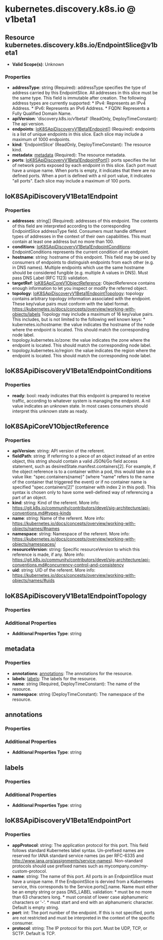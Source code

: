 # kubernetes.discovery.k8s.io @ v1beta1

## Resource kubernetes.discovery.k8s.io/EndpointSlice@v1beta1
* **Valid Scope(s)**: Unknown
### Properties
* **addressType**: string (Required): addressType specifies the type of address carried by this EndpointSlice. All addresses in this slice must be the same type. This field is immutable after creation. The following address types are currently supported: * IPv4: Represents an IPv4 Address. * IPv6: Represents an IPv6 Address. * FQDN: Represents a Fully Qualified Domain Name.
* **apiVersion**: 'discovery.k8s.io/v1beta1' (ReadOnly, DeployTimeConstant): The api version.
* **endpoints**: [IoK8SApiDiscoveryV1Beta1Endpoint](#iok8sapidiscoveryv1beta1endpoint)[] (Required): endpoints is a list of unique endpoints in this slice. Each slice may include a maximum of 1000 endpoints.
* **kind**: 'EndpointSlice' (ReadOnly, DeployTimeConstant): The resource kind.
* **metadata**: [metadata](#metadata) (Required): The resource metadata.
* **ports**: [IoK8SApiDiscoveryV1Beta1EndpointPort](#iok8sapidiscoveryv1beta1endpointport)[]: ports specifies the list of network ports exposed by each endpoint in this slice. Each port must have a unique name. When ports is empty, it indicates that there are no defined ports. When a port is defined with a nil port value, it indicates "all ports". Each slice may include a maximum of 100 ports.

## IoK8SApiDiscoveryV1Beta1Endpoint
### Properties
* **addresses**: string[] (Required): addresses of this endpoint. The contents of this field are interpreted according to the corresponding EndpointSlice addressType field. Consumers must handle different types of addresses in the context of their own capabilities. This must contain at least one address but no more than 100.
* **conditions**: [IoK8SApiDiscoveryV1Beta1EndpointConditions](#iok8sapidiscoveryv1beta1endpointconditions): EndpointConditions represents the current condition of an endpoint.
* **hostname**: string: hostname of this endpoint. This field may be used by consumers of endpoints to distinguish endpoints from each other (e.g. in DNS names). Multiple endpoints which use the same hostname should be considered fungible (e.g. multiple A values in DNS). Must pass DNS Label (RFC 1123) validation.
* **targetRef**: [IoK8SApiCoreV1ObjectReference](#iok8sapicorev1objectreference): ObjectReference contains enough information to let you inspect or modify the referred object.
* **topology**: [IoK8SApiDiscoveryV1Beta1EndpointTopology](#iok8sapidiscoveryv1beta1endpointtopology): topology contains arbitrary topology information associated with the endpoint. These key/value pairs must conform with the label format. https://kubernetes.io/docs/concepts/overview/working-with-objects/labels Topology may include a maximum of 16 key/value pairs. This includes, but is not limited to the following well known keys: * kubernetes.io/hostname: the value indicates the hostname of the node
  where the endpoint is located. This should match the corresponding
  node label.
* topology.kubernetes.io/zone: the value indicates the zone where the
  endpoint is located. This should match the corresponding node label.
* topology.kubernetes.io/region: the value indicates the region where the
  endpoint is located. This should match the corresponding node label.

## IoK8SApiDiscoveryV1Beta1EndpointConditions
### Properties
* **ready**: bool: ready indicates that this endpoint is prepared to receive traffic, according to whatever system is managing the endpoint. A nil value indicates an unknown state. In most cases consumers should interpret this unknown state as ready.

## IoK8SApiCoreV1ObjectReference
### Properties
* **apiVersion**: string: API version of the referent.
* **fieldPath**: string: If referring to a piece of an object instead of an entire object, this string should contain a valid JSON/Go field access statement, such as desiredState.manifest.containers[2]. For example, if the object reference is to a container within a pod, this would take on a value like: "spec.containers{name}" (where "name" refers to the name of the container that triggered the event) or if no container name is specified "spec.containers[2]" (container with index 2 in this pod). This syntax is chosen only to have some well-defined way of referencing a part of an object.
* **kind**: string: Kind of the referent. More info: https://git.k8s.io/community/contributors/devel/sig-architecture/api-conventions.md#types-kinds
* **name**: string: Name of the referent. More info: https://kubernetes.io/docs/concepts/overview/working-with-objects/names/#names
* **namespace**: string: Namespace of the referent. More info: https://kubernetes.io/docs/concepts/overview/working-with-objects/namespaces/
* **resourceVersion**: string: Specific resourceVersion to which this reference is made, if any. More info: https://git.k8s.io/community/contributors/devel/sig-architecture/api-conventions.md#concurrency-control-and-consistency
* **uid**: string: UID of the referent. More info: https://kubernetes.io/docs/concepts/overview/working-with-objects/names/#uids

## IoK8SApiDiscoveryV1Beta1EndpointTopology
### Properties
### Additional Properties
* **Additional Properties Type**: string

## metadata
### Properties
* **annotations**: [annotations](#annotations): The annotations for the resource.
* **labels**: [labels](#labels): The labels for the resource.
* **name**: string (Required, DeployTimeConstant): The name of the resource.
* **namespace**: string (DeployTimeConstant): The namespace of the resource.

## annotations
### Properties
### Additional Properties
* **Additional Properties Type**: string

## labels
### Properties
### Additional Properties
* **Additional Properties Type**: string

## IoK8SApiDiscoveryV1Beta1EndpointPort
### Properties
* **appProtocol**: string: The application protocol for this port. This field follows standard Kubernetes label syntax. Un-prefixed names are reserved for IANA standard service names (as per RFC-6335 and http://www.iana.org/assignments/service-names). Non-standard protocols should use prefixed names such as mycompany.com/my-custom-protocol.
* **name**: string: The name of this port. All ports in an EndpointSlice must have a unique name. If the EndpointSlice is dervied from a Kubernetes service, this corresponds to the Service.ports[].name. Name must either be an empty string or pass DNS_LABEL validation: * must be no more than 63 characters long. * must consist of lower case alphanumeric characters or '-'. * must start and end with an alphanumeric character. Default is empty string.
* **port**: int: The port number of the endpoint. If this is not specified, ports are not restricted and must be interpreted in the context of the specific consumer.
* **protocol**: string: The IP protocol for this port. Must be UDP, TCP, or SCTP. Default is TCP.

